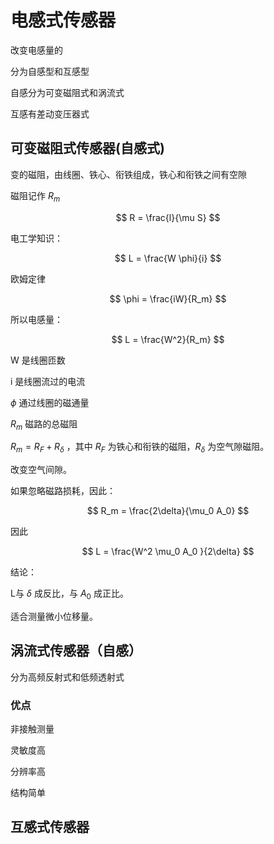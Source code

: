 # 电感式传感器

改变电感量的

分为自感型和互感型

自感分为可变磁阻式和涡流式

互感有差动变压器式

## 可变磁阻式传感器(自感式)

变的磁阻，由线圈、铁心、衔铁组成，铁心和衔铁之间有空隙

磁阻记作 $R_m$

$$ R = \frac{l}{\mu S} $$

电工学知识：

$$ L = \frac{W \phi}{i} $$

欧姆定律

$$ \phi = \frac{iW}{R_m} $$

所以电感量：

$$ L = \frac{W^2}{R_m} $$

W 是线圈匝数

i 是线圈流过的电流

$\phi$ 通过线圈的磁通量

$R_m$ 磁路的总磁阻

$R_m = R_F + R_\delta$ ，其中 $R_F$ 为铁心和衔铁的磁阻，$R_\delta$ 为空气隙磁阻。

改变空气间隙。

如果忽略磁路损耗，因此：

$$ R_m = \frac{2\delta}{\mu_0 A_0} $$

因此

$$ L = \frac{W^2 \mu_0 A_0 }{2\delta} $$

结论：

L与 $\delta$ 成反比，与 $A_0$ 成正比。

适合测量微小位移量。

## 涡流式传感器（自感）

分为高频反射式和低频透射式

### 优点

非接触测量

灵敏度高

分辨率高

结构简单

## 互感式传感器
